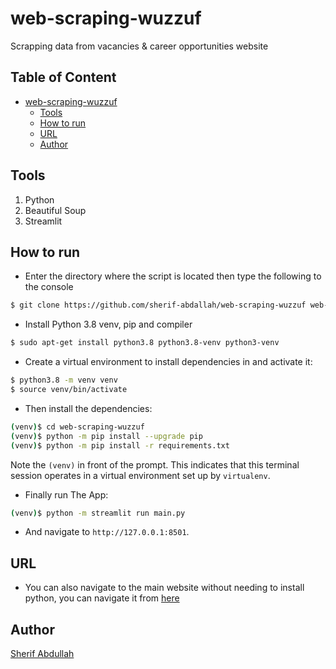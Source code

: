 # web-scraping-wuzzuf
Scrapping data from vacancies & career opportunities website

## Table of Content
- [web-scraping-wuzzuf](#web-scraping-wuzzuf)
  * [Tools](#tools)
  * [How to run](#how-to-run)
  * [URL](#URL)
  * [Author](#author)

## Tools
1. Python
2. Beautiful Soup
3. Streamlit


## How to run
* Enter the directory where the script is located then type the following to the console
```sh
$ git clone https://github.com/sherif-abdallah/web-scraping-wuzzuf web-scraping-wuzzuf
```

* Install Python 3.8 venv, pip and compiler
```sh
$ sudo apt-get install python3.8 python3.8-venv python3-venv
```

* Create a virtual environment to install dependencies in and activate it:

```sh
$ python3.8 -m venv venv
$ source venv/bin/activate
```

* Then install the dependencies:

```sh
(venv)$ cd web-scraping-wuzzuf
(venv)$ python -m pip install --upgrade pip
(venv)$ python -m pip install -r requirements.txt
```
Note the `(venv)` in front of the prompt. This indicates that this terminal
session operates in a virtual environment set up by `virtualenv`.


* Finally run The App:
```sh
(venv)$ python -m streamlit run main.py
```
* And navigate to `http://127.0.0.1:8501`.


## URL
* You can also navigate to the main website without needing to install python, you can navigate it from [here](https://share.streamlit.io/sherif-abdallah/web-scraping-wuzzuf/main/main.py)

## Author
[Sherif Abdullah](https://github.com/sherif-abdallah)
